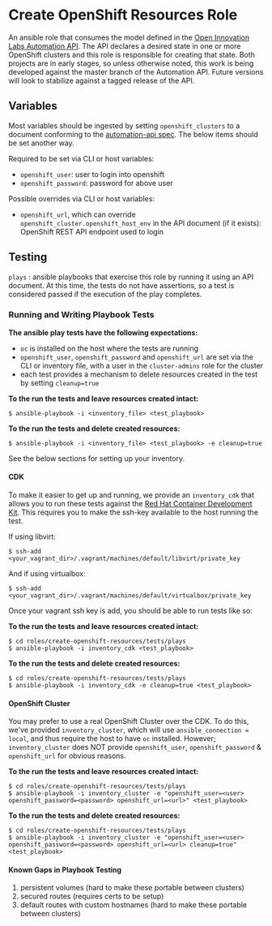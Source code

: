 # Create OpenShift Resources Role

An ansible role that consumes the model defined in the [Open Innovation Labs Automation API](https://github.com/rht-labs/api-design). The API declares a desired state in one or more OpenShift clusters and this role is responsible for creating that state. Both projects are in early stages, so unless otherwise noted, this work is being developed against the master branch of the Automation API. Future versions will look to stabilize against a tagged release of the API.

## Variables

Most variables should be ingested by setting `openshift_clusters` to a document conforming to the [automation-api spec](https://github.com/rht-labs/api-design). The below items should be set another way.

Required to be set via CLI or host variables:
* `openshift_user`: user to login into openshift
* `openshift_password`: password for above user

Possible overrides via CLI or host variables:
* `openshift_url`, which can override `openshift_cluster.openshift_host_env` in the API document (if it exists): OpenShift REST API endpoint used to login

## Testing

`plays` : ansible playbooks that exercise this role by running it using an API document. At this time, the tests do not have assertions, so a test is considered passed if the execution of the play completes.

### Running and Writing Playbook Tests

**The ansible play tests have the following expectations:**

* `oc` is installed on the host where the tests are running
* `openshift_user`, `openshift_password` and `openshift_url` are set via the CLI or inventory file, with a user in the `cluster-admins` role for the cluster
* each test provides a mechanism to delete resources created in the test by setting `cleanup=true`

**To the run the tests and leave resources created intact:**
```
$ ansible-playbook -i <inventory_file> <test_playbook>
```

**To the run the tests and delete created resources:**
```
$ ansible-playbook -i <inventory_file> <test_playbook> -e cleanup=true
```


See the below sections for setting up your inventory.

#### CDK

To make it easier to get up and running, we provide an `inventory_cdk` that allows you to run these tests against the [Red Hat Container Development Kit](http://developers.redhat.com/products/cdk/overview/). This requires you to make the ssh-key available to the host running the test.

If using libvirt:

```
$ ssh-add <your_vagrant_dir>/.vagrant/machines/default/libvirt/private_key
```

And if using virtualbox:

```
$ ssh-add <your_vagrant_dir>/.vagrant/machines/default/virtualbox/private_key
```

Once your vagrant ssh key is add, you should be able to run tests like so:

**To the run the tests and leave resources created intact:**

```
$ cd roles/create-openshift-resources/tests/plays
$ ansible-playbook -i inventory_cdk <test_playbook>
```

**To the run the tests and delete created resources:**
```
$ cd roles/create-openshift-resources/tests/plays
$ ansible-playbook -i inventory_cdk -e cleanup=true <test_playbook>
```

#### OpenShift Cluster

You may prefer to use a real OpenShift Cluster over the CDK. To do this, we've provided `inventory_cluster`, which will use `ansible_connection = local`, and thus require the host to have `oc` installed. However; `inventory_cluster` does NOT provide `openshift_user`, `openshift_password` & `openshift_url` for obvious reasons.

**To the run the tests and leave resources created intact:**

```
$ cd roles/create-openshift-resources/tests/plays
$ ansible-playbook -i inventory_cluster -e "openshift_user=<user> openshift_password=<password> openshift_url=<url>" <test_playbook>
```

**To the run the tests and delete created resources:**
```
$ cd roles/create-openshift-resources/tests/plays
$ ansible-playbook -i inventory_cluster -e "openshift_user=<user> openshift_password=<password> openshift_url=<url> cleanup=true" <test_playbook>
```


#### Known Gaps in Playbook Testing

1. persistent volumes (hard to make these portable between clusters)
2. secured routes (requires certs to be setup)
3. default routes with custom hostnames (hard to make these portable between clusters)